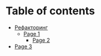 # Table of contents

* [Рефакторинг](README.md)
  * [Page 1](refaktoring/readme/README.md)
    * [Page 2](refaktoring/readme/page-2.md)
* [Page 3](page-3.md)
